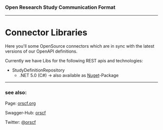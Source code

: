 ### Open Research Study Communication Format

-----

# Connector Libraries



Here you'll some OpenSource connectors which are in sync with the latest versions of our OpenAPI definitions.



Currently we have Libs for the following REST apis and technologies:



* StudyDefinitionRepository
  * .NET 5.0 (C#) -> also available as [Nuget](https://www.nuget.org)-Package





----

### see also:

  Page:	[orscf.org](http://www.orscf.org)

  Swagger-Hub: [orscf](https://app.swaggerhub.com/search?query=%20orscf)

  Twitter: [@orscf](https://twitter.com/orscf) 


